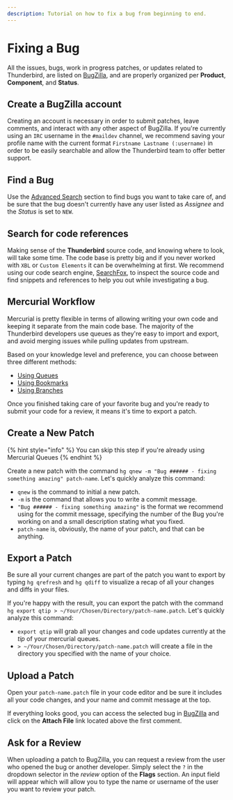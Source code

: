 ```yaml
---
description: Tutorial on how to fix a bug from beginning to end.
---
```


# Fixing a Bug

All the issues, bugs, work in progress patches, or updates related to Thunderbird, are listed on [BugZilla](https://bugzilla.mozilla.org), and are properly organized per **Product**, **Component**, and **Status**.

## Create a BugZilla account

Creating an account is necessary in order to submit patches, leave comments, and interact with any other aspect of BugZilla. If you're currently using an `IRC` username in the `#maildev` channel, we recommend saving your profile name with the current format `Firstname Lastname (:username)` in order to be easily searchable and allow the Thunderbird team to offer better support.

## Find a Bug

Use the [Advanced Search](https://bugzilla.mozilla.org/query.cgi?format=advanced) section to find bugs you want to take care of, and be sure that the bug doesn't currently have any user listed as _Assignee_ and the _Status_ is set to `NEW`.

## Search for code references

Making sense of the **Thunderbird** source code, and knowing where to look, will take some time. The code base is pretty big and if you never worked with `XBL` or `Custom Elements` it can be overwhelming at first. We recommend using our code search engine, [SearchFox](https://searchfox.org/comm-central/source/), to inspect the source code and find snippets and references to help you out while investigating a bug.

## Mercurial Workflow

Mercurial is pretty flexible in terms of allowing writing your own code and keeping it separate from the main code base. The majority of the Thunderbird developers use queues as they're easy to import and export, and avoid merging issues while pulling updates from upstream.

Based on your knowledge level and preference, you can choose between three different methods:

* [Using Queues](using-mercurial-queues.md)
* [Using Bookmarks](https://github.com/thundernest/developer-docs/tree/b3158c789ccd3b78731039077147d83e8c530fb8/contributing/using-mercurial-bookmarks.md)
* [Using Branches](https://github.com/thundernest/developer-docs/tree/b3158c789ccd3b78731039077147d83e8c530fb8/contributing/using-mercurial-branches.md)

Once you finished taking care of your favorite bug and you're ready to submit your code for a review, it means it's time to export a patch.

## Create a New Patch

{% hint style="info" %}
You can skip this step if you're already using Mercurial Queues
{% endhint %}

Create a new patch with the command `hg qnew -m "Bug ###### - fixing something amazing" patch-name`. Let's quickly analyze this command:

* `qnew` is the command to initial a new patch.
* `-m` is the command that allows you to write a commit message.
* `"Bug ###### - fixing something amazing"` is the format we recommend using for the commit message, specifying the number of the Bug you're working on and a small description stating what you fixed.
* `patch-name` is, obviously, the name of your patch, and that can be anything.

## Export a Patch

Be sure all your current changes are part of the patch you want to export by typing `hg qrefresh` and `hg qdiff` to visualize a recap of all your changes and diffs in your files.

If you're happy with the result, you can export the patch with the command `hg export qtip > ~/Your/Chosen/Directory/patch-name.patch`. Let's quickly analyze this command:

* `export qtip` will grab all your changes and code updates currently at the _tip_ of your mercurial queues.
* `> ~/Your/Chosen/Directory/patch-name.patch` will create a file in the directory you specified with the name of your choice.

## Upload a Patch

Open your `patch-name.patch` file in your code editor and be sure it includes all your code changes, and your name and commit message at the top.

If everything looks good, you can access the selected bug in [BugZilla](https://bugzilla.mozilla.org) and click on the **Attach File** link located above the first comment.

## Ask for a Review

When uploading a patch to BugZilla, you can request a review from the user who opened the bug or another developer. Simply select the `?` in the dropdown selector in the _review_ option of the **Flags** section. An input field will appear which will allow you to type the name or username of the user you want to review your patch.


